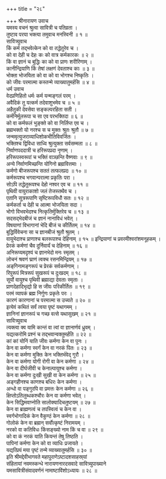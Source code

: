 +++
title = "२८"

+++
श्रीनारायण उवाच  
यमस्य वचनं श्रुत्वा सावित्री च पतिव्रता ।  
तुष्टाव परया भक्त्या तमुवाच मनस्विनी ॥ १ ॥  
सावित्र्युवाच  
किं कर्म तद्भवेत्केन को वा तद्धेतुरेव च ।  
को वा देही च देहः कः को वात्र कर्मकारकः ॥ २ ॥  
किं वा ज्ञानं च बुद्धिः का को वा प्राणः शरीरिणाम् ।  
कानीन्द्रियाणि किं तेषां लक्षणं देवताश्च काः ॥ ३ ॥  
भोक्ता भोजयिता को वा को वा भोगश्च निष्कृतिः ।  
को जीवः परमात्मा कस्तन्मे व्याख्यातुमर्हसि ॥ ४ ॥  
धर्म उवाच  
वेदप्रणिहितो धर्मः कर्म यन्मङ्‌गलं परम् ।  
अवैदिकं तु यत्कर्म तदेवाशुभमेव च ॥ ५ ॥  
अहैतुकी देवसेवा सङ्कल्परहिता सती ।  
कर्मनिर्मूलरूपा च सा एव परभक्तिदा ॥ ६ ॥  
को वा कर्मफलं भुङ्‌क्ते को वा निर्लिप्त एव च ।  
ब्रह्मभक्तो यो नरश्च स च मुक्तः श्रुतः श्रुतौ ॥ ७ ॥  
जन्ममृत्युजराव्याधिशोकभीतिविवर्जितः ।  
भक्तिश्च द्विविधा साध्वि श्रुत्युक्ता सर्वसम्मता ॥ ८ ॥  
निर्वाणपददात्री च हरिरूपप्रदा नृणाम् ।  
हरिरूपस्वरूपां च भक्तिं वाञ्छन्ति वैष्णवाः ॥ ९ ॥  
अन्ये निर्वाणमिच्छन्ति योगिनो ब्रह्मवित्तमाः ।  
कर्मणो बीजरूपश्च सततं तत्फलप्रदः ॥ १० ॥  
कर्मरूपश्च भगवान्परात्मा प्रकृतिः परा ।  
सोऽपि तद्धेतुरूपश्च देहो नश्वर एव च ॥ ११ ॥  
पृथिवी वायुराकाशो जलं तेजस्तथैव च ।  
एतानि सूत्ररूपाणि सृष्टिरूपविधौ सतः ॥ १२ ॥  
कर्मकर्ता च देही च आत्मा भोजयिता सदा ।  
भोगो विभवभेदश्च नित्कृतिर्मुक्तिरेव च ॥ १३ ॥  
सदसद्भेदबीजं च ज्ञानं नानाविधं भवेत् ।  
विषयाणां विभागानां भेदि बीजं च कीर्तितम् ॥ १४ ॥  
बुद्धिर्विवेचना सा च ज्ञानबीजं श्रुतौ श्रुतम् ।  
वायुभेदाश्च प्राणाश्च बलरूपाश्च देहिनाम् ॥ १५ ॥
इन्द्रियाणां च प्रवरमीश्वरांशमनूहकम् ।  
प्रेरकं कर्मणां चैव दुर्निवार्यं च देहिनाम् ॥ १६ ॥  
अनिरूप्यमदृश्यं च ज्ञानभेदो मनः स्मृतम् ।  
लोचनं श्रवणं घ्राणं त्वक्च रसनमिन्द्रियम् ॥ १७ ॥  
अङ्‌गिनामङ्‌गरूपं च प्रेरकं सर्वकर्मणाम् ।  
रिपुरूपं मित्ररूपं सुखरूपं च दुःखदम् ॥ १८ ॥  
सूर्यो वायुश्च पृथिवी ब्रह्माद्या देवताः स्मृताः ।  
प्राणदेहादिभृद्यो हि स जीवः परिकीर्तितः ॥ १९ ॥  
परमं व्यापकं ब्रह्म निर्गुणः प्रकृतेः परः ।  
कारणं कारणानां च परमात्मा स उच्यते ॥ २० ॥  
इत्येवं कथितं सर्वं त्वया पृष्टं यथागमम् ।  
ज्ञानिनां ज्ञानरूपं च गच्छ वत्से यथासुखम् ॥ २१ ॥  
सावित्र्युवाच  
त्यक्त्वा क्व यामि कान्तं वा त्वां वा ज्ञानार्णवं ध्रुवम् ।  
यद्यत्करोमि प्रश्नं च तद्भवान्वक्तुमर्हति ॥ २२ ॥  
कां कां योनिं याति जीवः कर्मणा केन वा पुनः ।  
केन वा कर्मणा स्वर्गं केन वा नरकं पितः ॥ २३ ॥  
केन वा कर्मणा मुक्तिः केन भक्तिर्भवेद्‌ गुरौ ।  
केन वा कर्मणा योगी रोगी वा केन कर्मणा ॥ २४ ॥  
केन वा दीर्घजीवी च केनाल्पायुश्च कर्मणा ।  
केन वा कर्मणा दुःखी सुखी वा केन कर्मणा ॥ २५ ॥  
अङ्‌गहीनश्च काणश्च बधिरः केन कर्मणा ।  
अन्धो वा पङ्‌गुरपि वा प्रमत्तः केन कर्मणा ॥ २६ ॥  
क्षिप्तोऽतिलुब्धकश्चौरः केन वा कर्मणा भवेत् ।  
केन सिद्धिमवाप्नोति सालोक्यादिचतुष्टयम् ॥ २७ ॥  
केन वा ब्राह्मणत्वं च तपस्वित्वं च केन वा ।  
स्वर्गभोगादिकं केन वैकुण्ठं केन कर्मणा ॥ २८ ॥  
गोलोकं केन वा ब्रह्मन् सर्वोत्कृष्टं निरामयम् ।  
नरको वा कतिविधः किंसङ्ख्यो नाम किं च वा ॥ २९ ॥  
को वा कं नरकं याति कियन्तं तेषु तिष्ठति ।  
पापिनां कर्मणा केन को वा व्याधिः प्रजायते ।  
यद्यत्प्रियं मया पृष्टं तन्मे व्याख्यातुमर्हसि ॥ ३० ॥  
इति श्रीमद्देवीभागवते महापुराणेऽष्टादशसाहस्र्यां  
संहितायां नवमस्कन्धे नारायणनारदसवादे सावित्र्युपाख्याने  
यमसावित्रीसंवादवर्णनं नामाष्टाविंशोऽध्यायः ॥ २८ ॥
